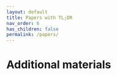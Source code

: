 ```yaml
---
layout: default
title: Papers with TL;DR
nav_order: 6
has_children: false
permalink: /papers/
---
```

# Additional materials
 
 